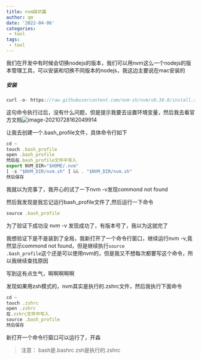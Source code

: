 ```yaml
---
title: nvm踩坑篇
author: qm
date: '2022-04-06'
categories:
 - tool
tags:
 - tool
---
```


我们在开发中有时候会切换nodejs的版本，我们可以用nvm这么一个nodejs的版本管理工具，可以安装和切换不同版本的nodejs，我这边主要说在mac安装的

##### 安装

```javascript
curl -o- https://raw.githubusercontent.com/nvm-sh/nvm/v0.38.0/install.sh | bash
```

这句命令执行过后，没有什么问题，但是提示我要去设置环境变量，然后我去看官方文档![image-20210728162049914](https://i.loli.net/2021/07/28/DA63PxJ1uMCKX92.png)

让我去创建一个.bash_profile文件，具体命令行如下

```javascript
cd ~
touch .bash_profile
open .bash_profile
然后在.bash_profile文件中写入
export NVM_DIR="$HOME/.nvm"
[ -s "$NVM_DIR/nvm.sh" ] && . "$NVM_DIR/nvm.sh"
然后保存
```

我就以为完事了，我开心的试了一下nvm -v发现commond not found

然后我发现是我忘记运行bash_profile文件了,然后运行一下命令

```javascript
source .bash_profile
```

为了验证下成功没 nvm -v 发现成功了，有版本号了，我以为这就完了

我想验证下是不是装到了全局，我新打开了一个命令行窗口，继续运行nvm -v,竟然显示commond not found，但是继续执行<code>source .bash_profile</code>这个还是可以使用nvm的，但是我又不想每次都要写这个命令，所以我继续查找原因

写到这有点生气，啊啊啊啊啊

发现如果用zsh模式的，nvm其实是执行的.zshrc文件，然后我执行下面命令

```javascript
cd ~
touch .zshrc
open .zshrc
在.zshrc文件中写入
source .bash_profile
然后保存
```

新打开一个命令行窗口可以运行了，开森

> 注意： bash是.bashrc     zsh是执行的.zshrc

